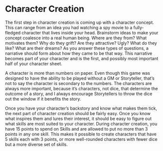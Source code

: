 # Character Creation
The first step in character creation is coming up with a character concept.  This can range from an idea you had watching a spy movie to a fully-fledged character that lives inside your head.  Brainstorm ideas to make your concept coalesce into a real human being.  Where are they from?  What motivates them?  Why do they grift?  Are they attractive?  Ugly?  What do they like?  What are their dreams?  As you answer these types of questions, a narrative should form about how they came to be that way.  This narrative becomes part of your character and is the first, and possibly most important half of your character sheet.

A character is more than numbers on paper.  Even though this game was designed to have the ability to be played without a GM or Storyteller, that’s not to say the character is secondary to the numbers.  The characters are always more important, because it’s characters, not dice, that determine the outcome of a story, and I always encourage Storytellers to throw the dice out the window if it benefits the story.

Once you have your character’s backstory and know what makes them tick, the next part of character creation should be fairly easy.  Once you know what inspires them and lures their interest, it should be easy to figure out what skills are most suited to your character.  During character creation, you have 15 points to spend on Skills and are allowed to put no more than 3 points in any one skill.  This makes it possible to create characters that have 5 skills each with 3 points, or more well-rounded characters with fewer dice but a more diverse set of skills.  
